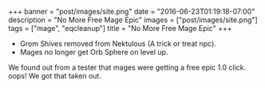 +++
banner = "post/images/site.png"
date = "2016-06-23T01:19:18-07:00"
description = "No More Free Mage Epic"
images = ["post/images/site.png"]
tags = ["mage", "eqcleanup"]
title = "No More Free Mage Epic"
+++
* Grom Shives removed from Nektulous (A trick or treat npc).
* Mages no longer get Orb Sphere on level up.
<!--more-->

We found out from a tester that mages were getting a free epic 1.0 click. oops! We got that taken out.
